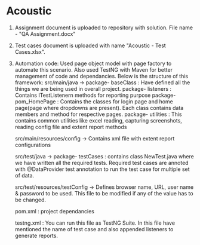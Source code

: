 # Acoustic

1. Assignment document is uploaded to repository with solution. File name - "QA Assignment.docx"
2. Test cases document is uploaded with name "Acoustic - Test Cases.xlsx".
3. Automation code:
  Used page object model with page factory to automate this scenario. 
  Also used TestNG with Maven for better management of code and dependancies. 
  Below is the structure of this framework:
      src/main/java ->
          package- baseClass : Have defined all the things we are being used in overall project.
          package- listeners : Contains ITestListenern methods for reporting purpose
          package- pom_HomePage : Contains the classes for login page and home page(page where dropdowns are present). Each class contains data members and method for respective pages.
          package- utilities : This contains common utilities like excel reading, capturing screenshots, reading config file and extent report methods
      
      src/main/resources/config -> Contains xml file with extent report configurations
      
      src/test/java ->
          package- testCases : contains class NewTest.java where we have written all the required tests. Required test cases are annoted with @DataProvider test annotation to run the test case for multiple set of data.
         
      src/test/resources/testConfig -> Defines browser name, URL, user name & password to be used. This file to be modified if any of the value has to be changed.
      
      pom.xml : project dependancies
      
      testng.xml : You can run this file as TestNG Suite. In this file have mentioned the name of test case and also appended listeners to generate reports.
      
      
      
